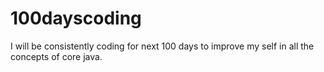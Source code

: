 # 100dayscoding
I will be consistently coding for next 100 days to improve my self in all the concepts of core java.

